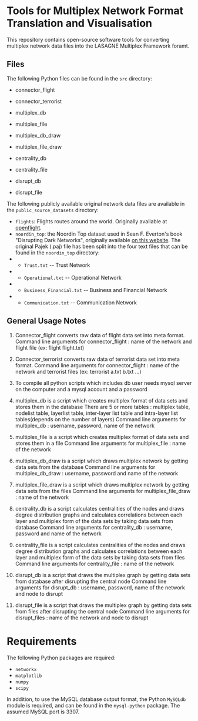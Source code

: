# Tools for Multiplex Network Format Translation and Visualisation

This repository contains open-source software tools for converting multiplex network data 
files into the LASAGNE Multiplex Framework foramt.


## Files

The following Python files can be found in the `src` directory:

* connector_flight
* connector_terrorist

* multiplex_db
* multiplex_file

* multiplex_db_draw
* multiplex_file_draw

* centrality_db
* centrality_file

* disrupt_db
* disrupt_file

The following publicly available original network data files are available in the `public_source_datasets` directory:

* `flights`: Flights routes around the world. Originally available at [openflight](http://openflight.org).
* `noordin_top`: the Noordin Top dataset used in Sean F. Everton's book "Disrupting Dark Networks", originally available  [on this website](https://sites.google.com/site/sfeverton18/research/appendix-1). The original Pajek (.paj) file has been split into the four text files that can be found in the `noordin_top` directory:
* * `Trust.txt` -- Trust Network
* * `Operational.txt` -- Operational Network
* * `Business_Financial.txt` -- Business and Financial Network
* * `Communication.txt` -- Communication Network


## General Usage Notes


1. Connector_flight converts raw data of flight data set into meta format.
Command line arguments for connector_flight : name of the network and flight file (ex: flight flight.txt)


2. Connector_terrorist converts raw data of terrorist data set into meta format.
Command line arguments for connector_flight : name of the network and terrorist files (ex: terrorist a.txt b.txt ...)


3. To compile all python scripts which includes db user needs mysql server on the 
computer and a mysql account and a password


4. multiplex_db is a script which creates multiplex format of data sets and stores them in the database
There are 5 or more tables : multiplex table, nodelist table, layerlist table, inter-layer list table
and intra-layer list tables(depends on the number of layers)
Command line arguments for multiplex_db : username, password, name of the network


5. multiplex_file is a script which creates multiplex format of data sets and stores them in a file
Command line arguments for multiplex_file : name of the network


6. multiplex_db_draw is a script which draws multiplex network by getting data sets from the database
Command line arguments for multiplex_db_draw : username, password and name of the network


7. multiplex_file_draw is a script which draws multiplex network by getting data sets from the files
Command line arguments for multiplex_file_draw : name of the network


8. centrality_db is a script calculates centralities of the nodes and draws degree distribution graphs
and calculates correlations between each layer and multiplex form of the data sets by taking data sets from database
Command line arguments for centrality_db : username, password and name of the network


9. centrality_file is a script calculates centralities of the nodes and draws degree distribution graphs
and calculates correlations between each layer and multiplex form of the data sets by taking data sets from files
Command line arguments for centrality_file : name of the network


10. disrupt_db is a script that draws the multiplex graph by getting data sets from database after disrupting the central node
Command line arguments for disrupt_db : username, password, name of the network and node to disrupt


11. disrupt_file is a script that draws the multiplex graph by getting data sets from files after disrupting the central node
Command line arguments for disrupt_files : name of the network and node to disrupt




# Requirements

The following Python packages are required:
* `networkx`
* `matplotlib`
* `numpy`
* `scipy`

In addition, to use the MySQL database output format, the Python `MySQLdb` module is required, and can be found in the `mysql-python` package. The assumed MySQL port is 3307.

